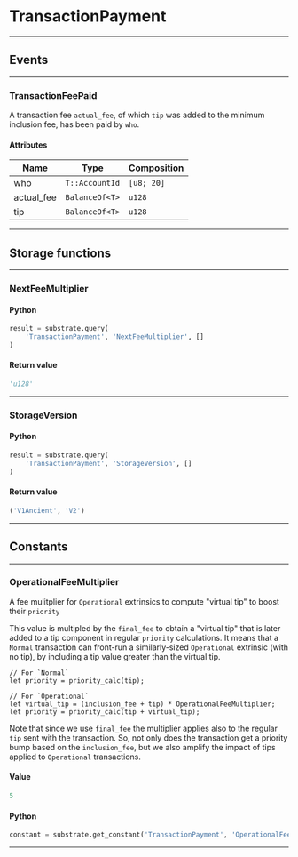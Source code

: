 
# TransactionPayment

---------
## Events

---------
### TransactionFeePaid
A transaction fee `actual_fee`, of which `tip` was added to the minimum inclusion fee,
has been paid by `who`.
#### Attributes
| Name | Type | Composition
| -------- | -------- | -------- |
| who | `T::AccountId` | ```[u8; 20]```
| actual_fee | `BalanceOf<T>` | ```u128```
| tip | `BalanceOf<T>` | ```u128```

---------
## Storage functions

---------
### NextFeeMultiplier

#### Python
```python
result = substrate.query(
    'TransactionPayment', 'NextFeeMultiplier', []
)
```

#### Return value
```python
'u128'
```
---------
### StorageVersion

#### Python
```python
result = substrate.query(
    'TransactionPayment', 'StorageVersion', []
)
```

#### Return value
```python
('V1Ancient', 'V2')
```
---------
## Constants

---------
### OperationalFeeMultiplier
 A fee mulitplier for `Operational` extrinsics to compute &quot;virtual tip&quot; to boost their
 `priority`

 This value is multipled by the `final_fee` to obtain a &quot;virtual tip&quot; that is later
 added to a tip component in regular `priority` calculations.
 It means that a `Normal` transaction can front-run a similarly-sized `Operational`
 extrinsic (with no tip), by including a tip value greater than the virtual tip.

 ```rust,ignore
 // For `Normal`
 let priority = priority_calc(tip);

 // For `Operational`
 let virtual_tip = (inclusion_fee + tip) * OperationalFeeMultiplier;
 let priority = priority_calc(tip + virtual_tip);
 ```

 Note that since we use `final_fee` the multiplier applies also to the regular `tip`
 sent with the transaction. So, not only does the transaction get a priority bump based
 on the `inclusion_fee`, but we also amplify the impact of tips applied to `Operational`
 transactions.
#### Value
```python
5
```
#### Python
```python
constant = substrate.get_constant('TransactionPayment', 'OperationalFeeMultiplier')
```
---------